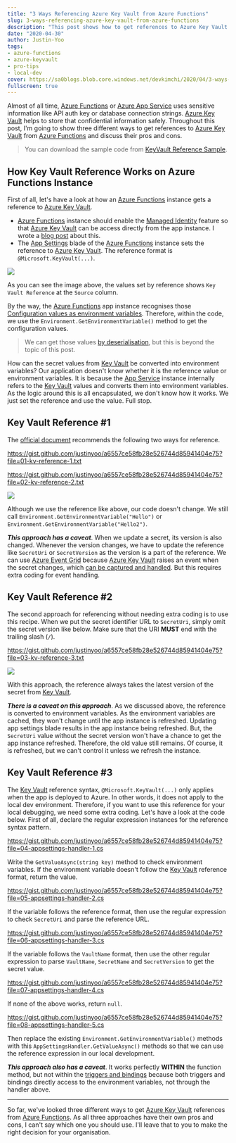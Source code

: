 ```yaml
---
title: "3 Ways Referencing Azure Key Vault from Azure Functions"
slug: 3-ways-referencing-azure-key-vault-from-azure-functions
description: "This post shows how to get references to Azure Key Vault from Azure Functions in a few different ways and discuss their pros and cons."
date: "2020-04-30"
author: Justin-Yoo
tags:
- azure-functions
- azure-keyvault
- pro-tips
- local-dev
cover: https://sa0blogs.blob.core.windows.net/devkimchi/2020/04/3-ways-referencing-azure-key-vault-from-azure-functions-00.png
fullscreen: true
---
```


Almost of all time, [Azure Functions][az func] or [Azure App Service][az appsvc] uses sensitive information like API auth key or database connection strings. [Azure Key Vault][az kv] helps to store that confidential information safely. Throughout this post, I'm going to show three different ways to get references to [Azure Key Vault][az kv] from [Azure Functions][az func] and discuss their pros and cons.

> You can download the sample code from [KeyVault Reference Sample][gh sample].


## How Key Vault Reference Works on Azure Functions Instance ##

First of all, let's have a look at how an [Azure Functions][az func] instance gets a reference to [Azure Key Vault][az kv].

* [Azure Functions][az func] instance should enable the [Managed Identity][az func mi] feature so that [Azure Key Vault][az kv] can be access directly from the app instance. I wrote a [blog post][post azfunc mi] about this.
* The [App Settings][az func appsettings] blade of the [Azure Functions][az func] instance sets the reference to [Azure Key Vault][az kv]. The reference format is `@Microsoft.KeyVault(...)`.

![][image-01]

As you can see the image above, the values set by reference shows `Key Vault Reference` at the `Source` column.

By the way, the [Azure Functions][az func] app instance recognises those [Configuration values as environment variables][az appsvc appsettings]. Therefore, within the code, we use the `Environment.GetEnvironmentVariable()` method to get the configuration values.

> We can get those values [by deserialisation][az appsvc envvar], but this is beyond the topic of this post.

How can the secret values from [Key Vault][az kv] be converted into environment variables? Our application doesn't know whether it is the reference value or environment variables. It is because the [App Service][az appsvc] instance internally refers to the [Key Vault][az kv] values and converts them into environment variables. As the logic around this is all encapsulated, we don't know how it works. We just set the reference and use the value. Full stop.


## Key Vault Reference #1 ##

The [official document][az kv fncapp] recommends the following two ways for reference.

https://gist.github.com/justinyoo/a6557ce58fb28e526744d85941404e75?file=01-kv-reference-1.txt

https://gist.github.com/justinyoo/a6557ce58fb28e526744d85941404e75?file=02-kv-reference-2.txt

![][image-02]

Although we use the reference like above, our code doesn't change. We still call `Environment.GetEnvironmentVariable("Hello")` or `Environment.GetEnvironmentVariable("Hello2")`.

***This approach has a caveat***. When we update a secret, its version is also changed. Whenever the version changes, we have to update the reference like `SecretUri` or `SecretVersion` as the version is a part of the reference. We can use [Azure Event Grid][az evtgrd] because [Azure Key Vault][az kv] raises an event when the secret changes, which [can be captured and handled][az kv evtgrd]. But this requires extra coding for event handling.


## Key Vault Reference #2 ##

The second approach for referencing without needing extra coding is to use this recipe. When we put the secret identifier URL to `SecretUri`, simply omit the secret version like below. Make sure that the URI **MUST** end with the trailing slash (`/`).

https://gist.github.com/justinyoo/a6557ce58fb28e526744d85941404e75?file=03-kv-reference-3.txt

![][image-03]

With this approach, the reference always takes the latest version of the secret from [Key Vault][az kv].

***There is a caveat on this approach***. As we discussed above, the reference is converted to environment variables. As the environment variables are cached, they won't change until the app instance is refreshed. Updating app settings blade results in the app instance being refreshed. But, the `SecretUri` value without the secret version won't have a chance to get the app instance refreshed. Therefore, the old value still remains. Of course, it is refreshed, but we can't control it unless we refresh the instance.


## Key Vault Reference #3 ##

The [Key Vault][az kv] reference syntax, `@Microsoft.KeyVault(...)` only applies when the app is deployed to Azure. In other words, it does not apply to the local dev environment. Therefore, if you want to use this reference for your local debugging, we need some extra coding. Let's have a look at the code below. First of all, declare the regular expression instances for the reference syntax pattern.

https://gist.github.com/justinyoo/a6557ce58fb28e526744d85941404e75?file=04-appsettings-handler-1.cs

Write the `GetValueAsync(string key)` method to check environment variables. If the environment variable doesn't follow the [Key Vault][az kv] reference format, return the value.

https://gist.github.com/justinyoo/a6557ce58fb28e526744d85941404e75?file=05-appsettings-handler-2.cs

If the variable follows the reference format, then use the regular expression to check `SecretUri` and parse the reference URL.

https://gist.github.com/justinyoo/a6557ce58fb28e526744d85941404e75?file=06-appsettings-handler-3.cs

If the variable follows the `VaultName` format, then use the other regular expression to parse `VaultName`, `SecretName` and `SecretVersion` to get the secret value.

https://gist.github.com/justinyoo/a6557ce58fb28e526744d85941404e75?file=07-appsettings-handler-4.cs

If none of the above works, return `null`.

https://gist.github.com/justinyoo/a6557ce58fb28e526744d85941404e75?file=08-appsettings-handler-5.cs

Then replace the existing `Environment.GetEnvironmentVariable()` methods with this `AppSettingsHandler.GetValueAsync()` methods so that we can use the reference expression in our local development.

***This approach also has a caveat***. It works perfectly **WITHIN** the function method, but not within the [triggers and bindings][az func bindings] because both triggers and bindings directly access to the environment variables, not through the handler above.

---

So far, we've looked three different ways to get [Azure Key Vault][az kv] references from [Azure Functions][az func]. As all three approaches have their own pros and cons, I can't say which one you should use. I'll leave that to you to make the right decision for your organisation.


[image-01]: https://sa0blogs.blob.core.windows.net/devkimchi/2020/04/3-ways-referencing-azure-key-vault-from-azure-functions-01.png
[image-02]: https://sa0blogs.blob.core.windows.net/devkimchi/2020/04/3-ways-referencing-azure-key-vault-from-azure-functions-02.png
[image-03]: https://sa0blogs.blob.core.windows.net/devkimchi/2020/04/3-ways-referencing-azure-key-vault-from-azure-functions-03.png

[post azfunc mi]: /2019/01/03/accessing-key-vault-from-azure-functions-with-managed-identity/

[gh sample]: https://github.com/devkimchi/KeyVault-Reference-Sample

[az func]: https://docs.microsoft.com/azure/azure-functions/functions-overview?WT.mc_id=devkimchicom-blog-juyoo
[az func mi]: https://docs.microsoft.com/azure/app-service/overview-managed-identity?tabs=dotnet&WT.mc_id=devkimchicom-blog-juyoo
[az func appsettings]: https://docs.microsoft.com/azure/azure-functions/functions-how-to-use-azure-function-app-settings?WT.mc_id=devkimchicom-blog-juyoo
[az func bindings]: https://docs.microsoft.com/azure/azure-functions/functions-triggers-bindings?WT.mc_id=devkimchicom-blog-juyoo

[az appsvc]: https://docs.microsoft.com/azure/app-service/?WT.mc_id=devkimchicom-blog-juyoo
[az appsvc appsettings]: https://docs.microsoft.com/azure/app-service/configure-common?WT.mc_id=devkimchicom-blog-juyoo
[az appsvc envvar]: https://docs.microsoft.com/azure/app-service/containers/configure-language-dotnetcore?WT.mc_id=devkimchicom-blog-juyoo#access-environment-variables

[az kv]: https://docs.microsoft.com/azure/key-vault/general/overview?WT.mc_id=devkimchicom-blog-juyoo
[az kv fncapp]: https://docs.microsoft.com/azure/app-service/app-service-key-vault-references?WT.mc_id=devkimchicom-blog-juyoo
[az kv evtgrd]: https://docs.microsoft.com/azure/key-vault/general/event-grid-overview?WT.mc_id=devkimchicom-blog-juyoo

[az evtgrd]: https://docs.microsoft.com/azure/event-grid/overview?WT.mc_id=devkimchicom-blog-juyoo

